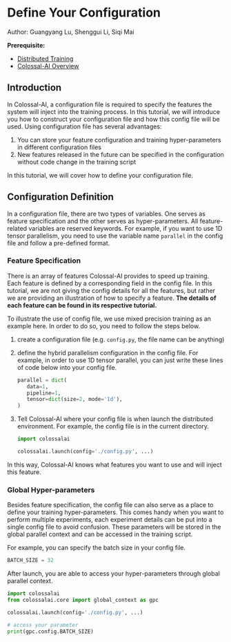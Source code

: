 # Define Your Configuration

Author: Guangyang Lu, Shenggui Li, Siqi Mai

**Prerequisite:**
- [Distributed Training](../concepts/distributed_training.md)
- [Colossal-AI Overview](../concepts/colossalai_overview.md)


## Introduction

In Colossal-AI, a configuration file is required to specify the features the system will inject into the training process.
In this tutorial, we will introduce you how to construct your configuration file and how this config file will be used.
Using configuration file has several advantages:

1. You can store your feature configuration and training hyper-parameters in different configuration files
2. New features released in the future can be specified in the configuration without code change in the training script

In this tutorial, we will cover how to define your configuration file.

## Configuration Definition

In a configuration file, there are two types of variables. One serves as feature specification and the other serves
as hyper-parameters. All feature-related variables are reserved keywords. For example, if you want to use 1D tensor parallelism, you need to use the variable name `parallel` in the config file and follow a pre-defined format.

### Feature Specification

There is an array of features Colossal-AI provides to speed up training. Each feature is defined by a corresponding field
in the config file. In this tutorial, we are not giving the config details for all the features, but rather we are providing
an illustration of how to specify a feature. **The details of each feature can be found in its respective tutorial.**

To illustrate the use of config file, we use mixed precision training as an example here. In order to do so, you need to
follow the steps below.

1. create a configuration file (e.g. `config.py`, the file name can be anything)
2. define the hybrid parallelism configuration in the config file. For example, in order to use 1D tensor parallel, you can just write these lines of code below into your config file.

   ```python
   parallel = dict(
      data=1,
      pipeline=1,
      tensor=dict(size=2, mode='1d'),
   )
   ```

3. Tell Colossal-AI where your config file is when launch the distributed environment. For example, the config file is in
the current directory.

   ```python
   import colossalai

   colossalai.launch(config='./config.py', ...)
   ```

In this way, Colossal-AI knows what features you want to use and will inject this feature.

### Global Hyper-parameters

Besides feature specification, the config file can also serve as a place to define your training hyper-parameters. This
comes handy when you want to perform multiple experiments, each experiment details can be put into a single config file
to avoid confusion. These parameters will be stored in the global parallel context and can be accessed in the training script.

For example, you can specify the batch size in your config file.

```python
BATCH_SIZE = 32
```

After launch, you are able to access your hyper-parameters through global parallel context.

```python
import colossalai
from colossalai.core import global_context as gpc

colossalai.launch(config='./config.py', ...)

# access your parameter
print(gpc.config.BATCH_SIZE)

```
